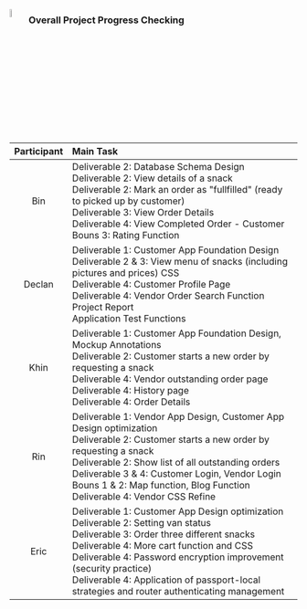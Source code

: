 <a href="https://snacks-in-a-van-4399.herokuapp.com/"><img align="left" src="https://github.com/INFO30005-2021-SM1/project-t03-4399/blob/main/public/images/van.png" width="6%"></a>
### Overall Project Progress Checking

| Participant | Main Task |
| :----: | :---- | 
| Bin | Deliverable 2: Database Schema Design<br>Deliverable 2: View details of a snack <br> Deliverable 2: Mark an order as "fullfilled" (ready to picked up by customer) <br> Deliverable 3: View Order Details <br> Deliverable 4: View Completed Order - Customer <br> Bouns 3: Rating Function| 
| Declan | Deliverable 1: Customer App Foundation Design <br> Deliverable 2 & 3: View menu of snacks (including pictures and prices) CSS <br> Deliverable 4: Customer Profile Page <br> Deliverable 4: Vendor Order Search Function <br> Project Report <br> Application Test Functions| 
| Khin | Deliverable 1: Customer App Foundation Design, Mockup Annotations<br> Deliverable 2: Customer starts a new order by requesting a snack <br> Deliverable 4: Vendor outstanding order page <br> Deliverable 4: History page <br> Deliverable 4: Order Details <br>| 
| Rin | Deliverable 1: Vendor App Design, Customer App Design optimization <br> Deliverable 2: Customer starts a new order by requesting a snack <br> Deliverable 2: Show list of all outstanding orders <br> Deliverable 3 & 4: Customer Login, Vendor Login <br> Bouns 1 & 2: Map function, Blog Function <br> Deliverable 4: Vendor CSS Refine|
| Eric | Deliverable 1: Customer App Design optimization  <br> Deliverable 2: Setting van status <br> Deliverable 3: Order three different snacks <br> Deliverable 4: More cart function and CSS <br> Deliverable 4: Password encryption improvement (security practice) <br> Deliverable 4: Application of passport-local strategies and router authenticating management|
